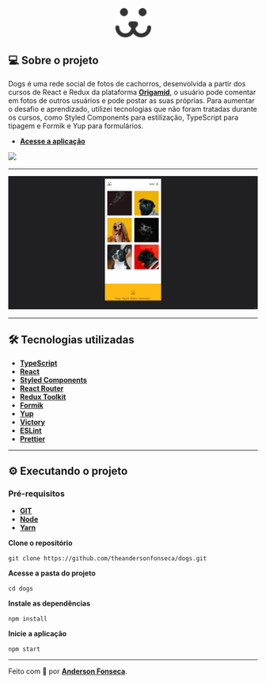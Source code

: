 <div align="center">
  <img src="./src/assets/dogs.svg" width="75px"/>
</div>

## 💻 Sobre o projeto

Dogs é uma rede social de fotos de cachorros, desenvolvida a partir dos cursos de React e Redux da plataforma **[Origamid](https://www.origamid.com/)**, o usuário pode comentar em fotos de outros usuários e pode postar as suas próprias. Para aumentar o desafio e aprendizado, utilizei tecnologias que não foram tratadas durante os cursos, como Styled Components para estilização, TypeScript para tipagem e Formik e Yup para formulários.

- **[Acesse a aplicação](https://dogs-origamid-two.vercel.app/)**

![](./github/dogs.gif)

---

![](./github/dogs-mobile.gif)

---

## :hammer_and_wrench: Tecnologias utilizadas

- **[TypeScript](https://www.typescriptlang.org/)**
- **[React](https://pt-br.reactjs.org/)**
- **[Styled Components](https://styled-components.com/)**
- **[React Router](https://reactrouter.com/core/guides/philosophy)**
- **[Redux Toolkit](https://redux-toolkit.js.org/)**
- **[Formik](https://formik.org/)**
- **[Yup](https://github.com/jquense/yup)**
- **[Victory](https://formidable.com/open-source/victory/)**
- **[ESLint](https://eslint.org/)**
- **[Prettier](https://prettier.io/)**

---

## ⚙️ Executando o projeto

### Pré-requisitos

- **[GIT](https://git-scm.com/)**
- **[Node](https://nodejs.org/en/)**
- **[Yarn](https://classic.yarnpkg.com/en/docs/install/)**

**Clone o repositório**

```
git clone https://github.com/theandersonfonseca/dogs.git
```

**Acesse a pasta do projeto**

```
cd dogs
```

**Instale as dependências**

```
npm install
```

**Inicie a aplicação**

```
npm start
```

---

Feito com 💜 por **[Anderson Fonseca](https://github.com/theandersonfonseca)**.
